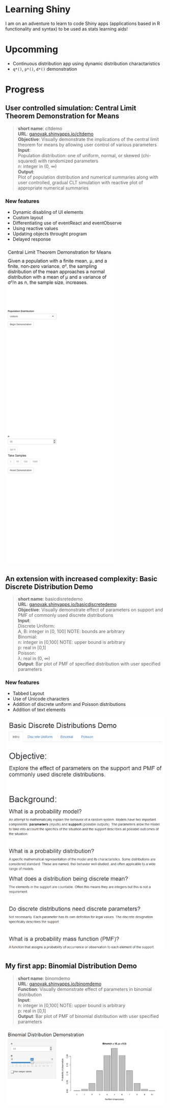 
# Learning Shiny

I am on an adventure to learn to code Shiny apps (applications based in
R functionality and syntax) to be used as stats learning aids!

# Upcomming

-   Continuous distribution app using dynamic distribution
    charactaristics
-   `q*()`, `p*()`, `d*()` demonstration

# Progress

## User controlled simulation: Central Limit Theorem Demonstration for Means

> **short name**: cltdemo  
> **URL**:
> [ganovak.shinyapps.io/cltdemo](https://ganovak.shinyapps.io/cltdemo/)  
> **Objective**: Visually demonstrate the implications of the central
> limit theorem for means by allowing user control of various
> parameters  
> **Input**:  
> Population distribution: one of uniform, normal, or skewed
> (chi-squared) with randomized parameters  
> n: integer in (0, ∞)  
> **Output**:  
> Plot of population distribution and numerical summaries along with
> user controlled, gradual CLT simulation with reactive plot of
> appropriate numerical summaries

### New features

-   Dynamic disabling of UI elements
-   Custom layout
-   Differentiating use of eventReact and eventObserve
-   Using reactive values
-   Updating objects throught program
-   Delayed response

<a href="https://ganovak.shinyapps.io/cltdemo/" target="_blank"><img src="README_files/figure-gfm/unnamed-chunk-1-1.png" height="1000" /></a>

## An extension with increased complexity: Basic Discrete Distribution Demo

> **short name**: basicdisretedemo  
> **URL**:
> [ganovak.shinyapps.io/basicdiscretedemo](https://ganovak.shinyapps.io/basicdiscretedemo/)  
> **Objective**: Visually demonstrate effect of parameters on support
> and PMF of commonly used discrete distributions  
> **Input**:  
> Discrete Uniform:  
> A, B: integer in \[0, 100\] NOTE: bounds are arbitrary  
> Binomial:  
> n: integer in \[0,100\] NOTE: upper bound is arbitrary  
> p: real in \[0,1\]  
> Poisson:  
> λ: real in (0, ∞)  
> **Output**: Bar plot of PMF of specified distribution with user
> specified parameters

### New features

-   Tabbed Layout
-   Use of Unicode characters
-   Addition of discrete uniform and Poisson distributions
-   Addition of text elements

[![](README_files/figure-gfm/unnamed-chunk-2-1.png)](https://ganovak.shinyapps.io/basicdiscretedemo/)<!-- -->

## My first app: Binomial Distribution Demo

> **short name**: binomdemo  
> **URL**:
> [ganovak.shinyapps.io/binomdemo](https://ganovak.shinyapps.io/binomdemo/)  
> **Function**: Visually demonstrate effect of parameters in binomial
> distribution  
> **Input**:  
> n: integer in \[0,100\] NOTE: upper bound is arbitrary  
> p: real in \[0,1\]  
> **Output**: Bar plot of PMF of binomial distribution with user
> specified parameters

<a href="https://ganovak.shinyapps.io/binomdemo/" target="_blank"><img src="README_files/figure-gfm/unnamed-chunk-3-1.png" width="1000" /></a>
